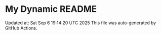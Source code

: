 # My Dynamic README
Updated at: Sat Sep  6 19:14:20 UTC 2025
This file was auto-generated by GitHub Actions.
